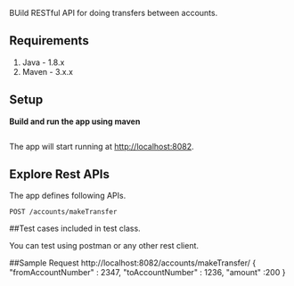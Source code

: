 BUild RESTful API for doing transfers between accounts.
## Requirements
1. Java - 1.8.x
2. Maven - 3.x.x

## Setup
**Build and run the app using maven**

```mvn spring-boot:run
```

The app will start running at <http://localhost:8082>.

## Explore Rest APIs

The app defines following APIs.

    POST /accounts/makeTransfer
    
##Test cases included in test class.

You can test using postman or any other rest client.

##Sample Request
http://localhost:8082/accounts/makeTransfer/
{
"fromAccountNumber" : 2347,
"toAccountNumber" : 1236,
"amount" :200
}

